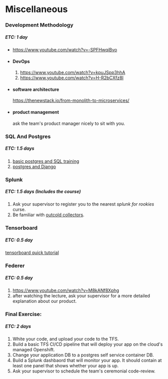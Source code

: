 # Miscellaneous

### Development Methodology
##### ETC: 1 day
- https://www.youtube.com/watch?v=-SPFHwqiBvo
- #### DevOps
    1. https://www.youtube.com/watch?v=kpuJSpp3hhA
    2. https://www.youtube.com/watch?v=H-R2bCXfz8I
- #### software architecture
    https://thenewstack.io/from-monolith-to-microservices/
- #### product management 
    ask the team's product manager nicely to sit with you.

### SQL And Postgres
##### ETC: 1.5 days
1. [basic postgres and SQL training](https://www.datacamp.com/community/tutorials/beginners-introduction-postgresql)
2. [postgres and Django](https://docs.djangoproject.com/en/3.0/ref/contrib/postgres/)

### Splunk
##### ETC: 1.5 days (Includes the course)
1. Ask your supervisor to register you to the nearest _splunk for rookies_ curse.
2. Be familiar with [outcold collectors](https://www.outcoldsolutions.com/).

### Tensorboard
##### ETC: 0.5 day
[tensorboard quick tutorial](https://itnext.io/how-to-use-tensorboard-5d82f8654496)

### Federer
##### ETC: 0.5 day
1. https://www.youtube.com/watch?v=M8kANf8Xphg
2. after watching the lecture, ask your supervisor for a more detailed explanation about our product.

### Final Exercise:
##### ETC: 2 days
1. White your code, and upload your code to the TFS.
2. Build a basic TFS CI/CD pipeline that will deploy your app on the cloud's managed Openshift.
3. Change your application DB to a postgres self service container DB.
4. Build a Splunk dashbaord that will monitor your app. 
It should contain at least one panel that shows whether your app is up.
4. Ask your supervisor to schedule the team's ceremonial code-review.
 